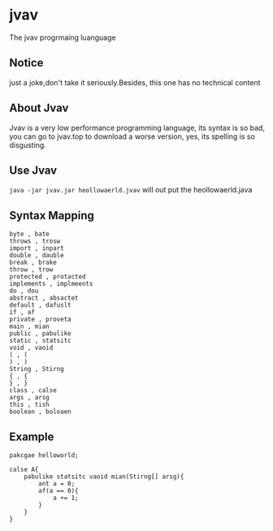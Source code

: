 # jvav
The jvav progrmaing luanguage

## Notice

just a joke,don't take it seriously.Besides, this one has no technical content

## About Jvav

Jvav is a very low performance programming language, its syntax is so bad,
you can go to jvav.top to download a worse version,
yes, its spelling is so disgusting.

## Use Jvav

`java -jar jvav.jar heollowaerld.jvav` will out put the heollowaerld.java

## Syntax Mapping
```
byte , bate 
throws , trosw 
import , inpart 
double , dauble 
break , brake 
throw , trow 
protected , protacted 
implements , implmeents 
do , dou 
abstract , absactet 
default , dafuslt 
if , af 
private , proveta 
main , mian 
public , pabulike 
static , statsitc 
void , vaoid 
( , ( 
) , ) 
String , Stirng 
{ , { 
} , } 
class , calse 
args , arsg 
this , tish 
boolean , boloaen 
```
## Example

```
pakcgae helloworld;

calse A{
    pabulike statsitc vaoid mian(Stirng[] arsg){
        ant a = 0;
        af(a == 0){
            a += 1;
        }
    }
}

```

